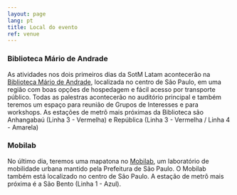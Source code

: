 ```yaml
---
layout: page
lang: pt
title: Local do evento
ref: venue
---
```


### Biblioteca Mário de Andrade

As atividades nos dois primeiros dias da SotM Latam acontecerão na [Biblioteca Mário de Andrade](https://www.openstreetmap.org/way/48661210), localizada no centro de São Paulo, em uma região com boas opções de hospedagem e fácil acesso por transporte público. Todas as palestras acontecerão no auditório principal e também teremos um espaço para reunião de Grupos de Interesses e para workshops. As estações de metrô mais próximas da Biblioteca são Anhangabaú (Linha 3 - Vermelha) e República (Linha 3 - Vermelha / Linha 4 - Amarela)

### Mobilab

No último dia, teremos uma mapatona no [Mobilab](https://www.openstreetmap.org/node/4318465018), um laboratório de mobilidade urbana mantido pela Prefeitura de São Paulo. O Mobilab também está localizado no centro de São Paulo. A estação de metrô mais próxima é a São Bento (Linha 1 - Azul).
